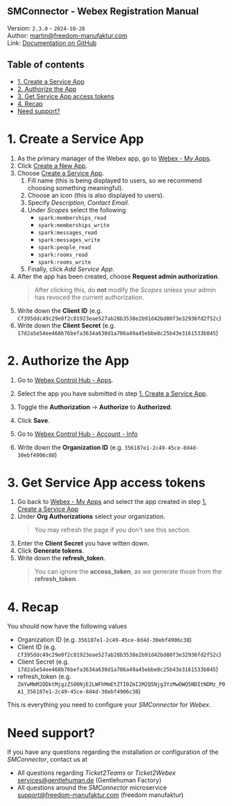 ﻿SMConnector - Webex Registration Manual
---
Version: `2.3.0` - `2024-10-28` \
Author: [martin@freedom-manufaktur.com](mailto:martin@freedom-manufaktur.com) \
Link: [Documentation on GitHub](https://github.com/freedom-manufaktur/SMConnector/tree/main/Documentation/Webex%20Registration%20Manual.md)

Table of contents
---
<!--TOC-->
- [1. Create a Service App](#1-create-a-service-app)
- [2. Authorize the App](#2-authorize-the-app)
- [3. Get Service App access tokens](#3-get-service-app-access-tokens)
- [4. Recap](#4-recap)
- [Need support?](#need-support)
<!--/TOC-->

# 1. Create a Service App
1.  As the primary manager of the Webex app, go to [Webex - My Apps](https://developer.webex.com/my-apps).
1.  Click [Create a New App](https://developer.webex.com/my-apps/new).
1.  Choose [Create a Service App](https://developer.webex.com/my-apps/new/service-app).
    1.  Fill name (this is being displayed to users, so we recommend choosing something meaningful).
    2.  Choose an icon (this is also displayed to users).
    3.  Specify *Description*, *Contact Email*.
    4.  Under *Scopes* select the following
        - `spark:memberships_read`
        - `spark:memberships_write`
        - `spark:messages_read`
        - `spark:messages_write`
        - `spark:people_read`
        - `spark:rooms_read`
        - `spark:rooms_write`
    5. Finally, click *Add Service App*.
2. After the app has been created, choose **Request admin authorization**.
   > After clicking this, do **not** modify the *Scopes* unless your admin has revoced the current authorization.
3. Write down the **Client ID** (e.g. `Cf395ddc49c29e0f2c81923eae527ab28b3538e2b91d42bd80f3e32936fd2f52c`)
4. Write down the **Client Secret** (e.g. `17d2a5e54ee468b76befa3634a630d1a706a49a45ebbe8c25b43e3161533b045`)

# 2. Authorize the App
1. Go to [Webex Control Hub - Apps](https://admin.webex.com/apps/service-apps).
2. Select the app you have submitted in step [1. Create a Service App](#1-create-a-service-app).
3. Toggle the **Authorization** → **Authorize** to **Authorized**.
3. Click **Save**.

1. Go to [Webex Control Hub - Account - Info](https://admin.webex.com/account/info)
2. Write down the **Organization ID** (e.g. `356187e1-2c49-45ce-8d4d-30ebf4906c88`)

# 3. Get Service App access tokens
1. Go back to [Webex - My Apps](https://developer.webex.com/my-apps) and select the app created in step [1. Create a Service App](#1-create-a-service-app)
2. Under **Org Authorizations** select your organization.
   > You may refresh the page if you don't see this section.
4. Enter the **Client Secret** you have witten down.
5. Click **Generate tokens**.
6. Write down the **refresh_token**.
   > You can ignore the **access_token**, as we generate those from the **refresh_token**.

# 4. Recap
You should now have the following values
- Organization ID (e.g. `356187e1-2c49-45ce-8d4d-30ebf4906c38`)
- Client ID (e.g. `Cf395ddc49c29e0f2c81923eae527ab28b3538e2b91d42bd80f3e32936fd2f52c`)
- Client Secret (e.g. `17d2a5e54ee468b76befa3634a630d1a706a49a45ebbe8c25b43e3161533b045`)
- refresh_token (e.g. `ZmYwMmM2ODktMjgzZS00NjE2LWFhMmEtZTI0ZmI2M2Q5Njg3YzMwOWQ5NDItNDMz_P0A1_356187e1-2c49-45ce-8d4d-30ebf4906c38`)

This is everything you need to configure your *SMConnector* for *Webex*.

# Need support?
If you have any questions regarding the installation or configuration of the *SMConnector*, contact us at
- All questions regarding *Ticket2Teams* or *Ticket2Webex* \
  [services@gentlehuman.de](mailto:services@gentlehuman.de) (Gentlehuman Factory)
- All questions around the *SMConnector* microservice \
  [support@freedom-manufaktur.com](mailto:support@freedom-manufaktur.com) (freedom manufaktur)